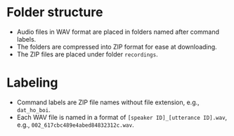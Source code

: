 # Folder structure
 - Audio files in WAV format are placed in folders named after command labels.
 - The folders are compressed into ZIP format for ease at downloading.
 - The ZIP files are placed under folder `recordings`.
# Labeling
- Command labels are ZIP file names without file extension, e.g., `dat_ho_boi`.
- Each WAV file is named in a format of `[speaker ID]_[utterance ID].wav`, e.g., `002_617cbc489e4abed84832312c.wav`.